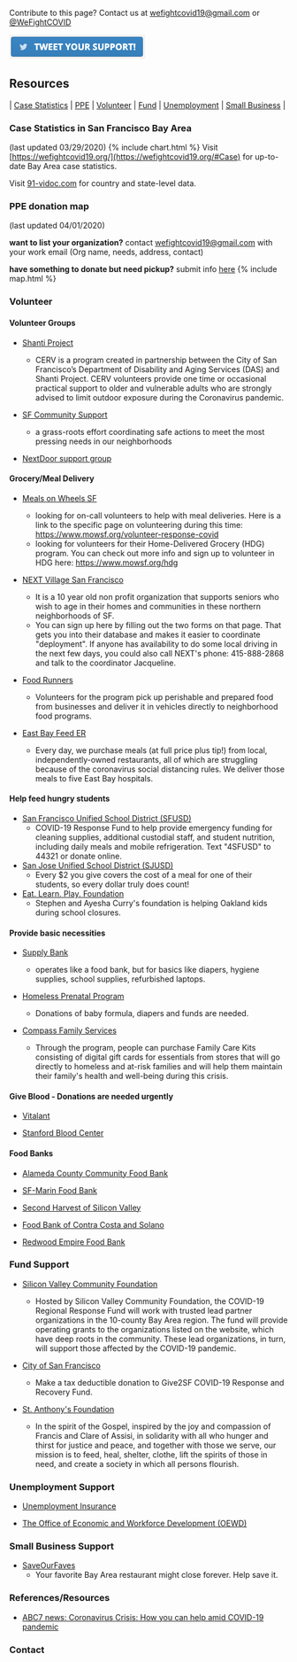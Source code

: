 Contribute to this page? Contact us at [wefightcovid19@gmail.com](mailto:wefightcovid19@gmail.com) or [@WeFightCOVID](https://twitter.com/WeFightCOVID)

[![Tweet](tweetit.png)](https://twitter.com/intent/tweet?url=https%3A%2F%2Fwefightcovid19.org&text=Together%2C%20%40WeFightCovid%20!%20Here%20is%20how%20you%20can%20help%20in%20SF%20Bay%20Area%3A%20)

## Resources
| [Case Statistics](#Case) | [PPE](#PPE) | [Volunteer](#Volunteer) | [Fund](#Fund) | [Unemployment](#Unemployment) | [Small Business](#Small) |

### <a name="Case"></a> Case Statistics in San Francisco Bay Area
(last updated 03/29/2020)
{% include chart.html %}
Visit [https://wefightcovid19.org/](https://wefightcovid19.org/#Case) for up-to-date Bay Area case statistics. 

Visit [91-vidoc.com](http://91-divoc.com/) for country and state-level data.  

### <a name="PPE"></a> PPE donation map 
(last updated 04/01/2020)

**want to list your organization?** contact [wefightcovid19@gmail.com](mailto:wefightcovid19@gmail.com) with your work email (Org name, needs, address, contact)

**have something to donate but need pickup?** submit info [here](https://docs.google.com/forms/d/e/1FAIpQLSeuvr5kbLRhG3c3Ht9fY-3ZrvMCJjyqqBeWUuulOGv6bu4lRw/viewform) 
{% include map.html %}

### <a name="Volunteer"></a> Volunteer

#### Volunteer Groups
- [Shanti Project](https://www.shanti.org/volunteer/sf-covid-19-emergency-response-volunteer-program/)
    - CERV is a program created in partnership between the City of San Francisco’s Department of Disability and Aging Services (DAS) and Shanti Project. CERV volunteers provide one time or occasional practical support to older and vulnerable adults who are strongly advised to limit outdoor exposure during the Coronavirus pandemic.

- [SF Community Support](https://www.sfcommunitysupport.org/)
    - a grass-roots effort coordinating safe actions to meet the most pressing needs in our neighborhoods

- [NextDoor support group](mailto:kathleenso23@gmail.com)

#### Grocery/Meal Delivery
- [Meals on Wheels SF](https://www.mowsf.org/)
    - looking for on-call volunteers to help with meal deliveries. Here is a link to the specific page on volunteering during this time: https://www.mowsf.org/volunteer-response-covid
    - looking for volunteers for their Home-Delivered Grocery (HDG) program. You can check out more info and sign up to volunteer in HDG here: https://www.mowsf.org/hdg

- [NEXT Village San Francisco](nextvillagesf.org>) 
    - It is a 10 year old non profit organization that supports seniors who wish to age in their homes and communities in these northern neighborhoods of SF.
    - You can sign up here by filling out the two forms on that page. That gets you into their database and makes it easier to coordinate "deployment". If anyone has availability to do some local driving in the next few days, you could also call NEXT's phone: 415-888-2868 and talk to the coordinator Jacqueline.

- [Food Runners](http://www.foodrunners.org/)
    - Volunteers for the program pick up perishable and prepared food from businesses and deliver it in vehicles directly to neighborhood food programs.

- [East Bay Feed ER](https://www.eastbayfeeder.org/)
    - Every day, we purchase meals (at full price plus tip!) from local, independently-owned restaurants, all of which are struggling because of the coronavirus social distancing rules. We deliver those meals to five East Bay hospitals. 

#### Help feed hungry students

- [San Francisco Unified School District (SFUSD)](https://www.sfusd.edu/)
    - COVID-19 Response Fund to help provide emergency funding for cleaning supplies, additional custodial staff, and student nutrition, including daily meals and mobile refrigeration. Text "4SFUSD" to 44321 or donate online.
- [San Jose Unified School District (SJUSD)](https://www.sjusd.org/)
    - Every $2 you give covers the cost of a meal for one of their students, so every dollar truly does count!
- [Eat. Learn. Play. Foundation](https://eatlearnplay.org/)
    - Stephen and Ayesha Curry's foundation is helping Oakland kids during school closures.

#### Provide basic necessities
- [Supply Bank](SupplyBank.org)
    - operates like a food bank, but for basics like diapers, hygiene supplies, school supplies, refurbished laptops.

- [Homeless Prenatal Program](http://www.homelessprenatal.org/featured/hpps-covid-19-preparedness-plan)
    - Donations of baby formula, diapers and funds are needed.

- [Compass Family Services](https://compasssf.formstack.com/forms/covid19familycarekit)
    - Through the program, people can purchase Family Care Kits consisting of digital gift cards for essentials from stores that will go directly to homeless and at-risk families and will help them maintain their family's health and well-being during this crisis.

#### Give Blood - Donations are needed urgently

- [Vitalant](https://www.vitalant.org/Our-Organization/Locations.aspx)

- [Stanford Blood Center](https://stanfordbloodcenter.org/)

#### Food Banks

- [Alameda County Community Food Bank](https://www.accfb.org/get-involved/)

- [SF-Marin Food Bank](https://www.sfmfoodbank.org/)

- [Second Harvest of Silicon Valley](https://www.shfb.org/)

- [Food Bank of Contra Costa and Solano](https://www.foodbankccs.org/)

- [Redwood Empire Food Bank](https://refb.org/)


### <a name="Fund"></a> Fund Support

- [Silicon Valley Community Foundation](https://siliconvalleycf.org/coronavirus-fund)
    - Hosted by Silicon Valley Community Foundation, the COVID-19 Regional Response Fund will work with trusted lead partner organizations in the 10-county Bay Area region. The fund will provide operating grants to the organizations listed on the website, which have deep roots in the community. These lead organizations, in turn, will support those affected by the COVID-19 pandemic.

- [City of San Francisco](https://sf.gov/give-city-respond-covid-19)
    - Make a tax deductible donation to Give2SF COVID-19 Response and Recovery Fund.

- [St. Anthony's Foundation](https://www.stanthonysf.org/)
    - In the spirit of the Gospel, inspired by the joy and compassion of Francis and Clare of Assisi, in solidarity with all who hunger and thirst for justice and peace, and together with those we serve, our mission is to feed, heal, shelter, clothe, lift the spirits of those in need, and create a society in which all persons flourish.

### <a name="Unemployment"></a> Unemployment Support

- [Unemployment Insurance](https://www.edd.ca.gov/unemployment/)

- [The Office of Economic and Workforce Development (OEWD)](https://oewd.org/)

### <a name="Small"></a> Small Business Support

- [SaveOurFaves](https://saveourfaves.org/)
    - Your favorite Bay Area restaurant might close forever. Help save it.

### References/Resources
- [ABC7 news: Coronavirus Crisis: How you can help amid COVID-19 pandemic](https://abc7news.com/coronavirus-crisis-how-you-can-help/6010878/)

### Contact


